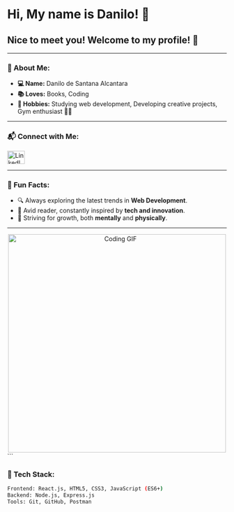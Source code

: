 # Hi, My name is Danilo! 👋

## Nice to meet you! Welcome to my profile! 🚀

---

### 🌟 About Me:
- **💻 Name:** Danilo de Santana Alcantara  
- **📚 Loves:** Books, Coding  
- **🎯 Hobbies:** Studying web development, Developing creative projects, Gym enthusiast 🏋️‍♂️  

---

### 📬 Connect with Me:
<p align="left">
  <a href="https://www.linkedin.com/in/danilo-alcantara-096094210/" target="_blank">
    <img align="center" src="https://cdn.jsdelivr.net/npm/simple-icons@v4/icons/linkedin.svg" alt="LinkedIn" height="30" width="40" />
  </a>
</p>

---

### 🌈 Fun Facts:
- 🔍 Always exploring the latest trends in **Web Development**.
- 📖 Avid reader, constantly inspired by **tech and innovation**.
- 💪 Striving for growth, both **mentally** and **physically**.

---
<div align="center"> <img src="[https://media.giphy.com/media/3o6ZsYm5Qv5VzG79tC/giphy.gif](https://th.bing.com/th/id/R.17f35c670298bfe835cfdf21e1f6fbd7?rik=fgEq2oasiyLloA&riu=http%3a%2f%2fmedia.giphy.com%2fmedia%2fZ9nyDUIvUPNKg%2fgiphy.gif&ehk=KQAbBfvPTpD%2bZcyOMtDPJqMWRE8KzxR6PafdONuqmlk%3d&risl=&pid=ImgRaw&r=0)" alt="Coding GIF" width="500" /> </div> ```

### 🚀 Tech Stack:
```bash
Frontend: React.js, HTML5, CSS3, JavaScript (ES6+)
Backend: Node.js, Express.js
Tools: Git, GitHub, Postman

